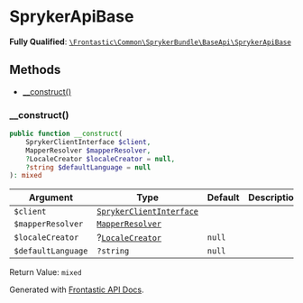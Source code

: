 #  SprykerApiBase

**Fully Qualified**: [`\Frontastic\Common\SprykerBundle\BaseApi\SprykerApiBase`](../../../../src/php/SprykerBundle/BaseApi/SprykerApiBase.php)

## Methods

* [__construct()](#__construct)

### __construct()

```php
public function __construct(
    SprykerClientInterface $client,
    MapperResolver $mapperResolver,
    ?LocaleCreator $localeCreator = null,
    ?string $defaultLanguage = null
): mixed
```

Argument|Type|Default|Description
--------|----|-------|-----------
`$client`|[`SprykerClientInterface`](../Domain/SprykerClientInterface.md)||
`$mapperResolver`|[`MapperResolver`](../Domain/MapperResolver.md)||
`$localeCreator`|?[`LocaleCreator`](../Domain/Locale/LocaleCreator.md)|`null`|
`$defaultLanguage`|`?string`|`null`|

Return Value: `mixed`

Generated with [Frontastic API Docs](https://github.com/FrontasticGmbH/apidocs).
